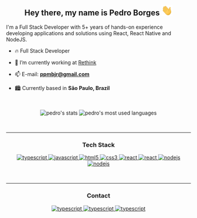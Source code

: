 <div align="center">
<h2> Hey there, my name is Pedro Borges <img src="https://github.com/pborgesjr/pborgesjr/blob/main/hi_gif.gif" width="30px"></h2>
</div>


I'm a Full Stack Developer with 5+ years of hands-on experience developing applications and solutions using React, React Native and NodeJS.


- 🔥 Full Stack Developer

- 🔭 I’m currently working at [Rethink](https://rethink.dev/)

- 📫 E-mail: <b>ppmbjr@gmail.com</b>

- :cityscape: Currently based in <b>São Paulo, Brazil</b>


<br>

<p align="center">
<img width="530em" src="https://github-readme-stats.vercel.app/api?username=pborgesjr&show_icons=true&theme=vision-friendly-dark" alt="pedro's stats"/>  
<img width="530em" src="https://github-readme-stats.vercel.app/api/top-langs/?username=pborgesjr&layout=compact&theme=vision-friendly-dark" alt="pedro's most used languages"/>  
</p>

<br>
<hr>

<h3 align="center">Tech Stack</h3>
<p align="center">
    <a href="https://www.typescriptlang.org/" target="_blank"> 
    <img src="https://img.shields.io/badge/typescript-3178C6.svg?style=for-the-badge&logo=typescript&logoColor=white"
      alt="typescript"/>
  </a>
  <a href="https://developer.mozilla.org/en-US/docs/Web/JavaScript" target="_blank"> 
    <img src="https://img.shields.io/badge/Javascript-F7DF1E.svg?style=for-the-badge&logo=javascript&logoColor=black"
      alt="javascript"/> 
  </a>
  <a href="https://www.w3.org/html/" target="_blank"> 
    <img src="https://img.shields.io/badge/html-E34F26.svg?style=for-the-badge&logo=html5&logoColor=white"
      alt="html5"/> 
  </a>
  <a href="https://www.w3schools.com/css/" target="_blank">
    <img src="https://img.shields.io/badge/css-1572B6.svg?style=for-the-badge&logo=css3&logoColor=white"
      alt="css3"/>
  </a>
   <a href="https://reactnative.dev/" target="_blank"> 
    <img src="https://img.shields.io/badge/REACT_NATIVE-61DAFB.svg?style=for-the-badge&logo=react&logoColor=black"
      alt="react"/> 
  </a>
    <a href="https://reactjs.org/" target="_blank"> 
    <img src="https://img.shields.io/badge/reactjs-61DAFB.svg?style=for-the-badge&logo=react&logoColor=black"
      alt="react"/> 
  </a>
  <a href="https://nodejs.org" target="_blank"> 
    <img src="https://img.shields.io/badge/node.js-339933.svg?style=for-the-badge&logo=nodedotjs&logoColor=white"
      alt="nodejs"/> 
  </a>
    <a href="https://jestjs.io/" target="_blank"> 
    <img src="https://img.shields.io/badge/jest-16de1d.svg?style=for-the-badge&logo=jest&logoColor=white"
      alt="nodejs"/> 
  </a>
  </p>
  
  <br>
  <hr>
  
  <h3 align="center">Contact</h3>
  
  <p align="center">
    <a href="https://www.linkedin.com/in/pedro-borges-3613489a/" target="_blank"> 
    <img src="https://img.shields.io/badge/linkedin-3178C6.svg?style=for-the-badge&logo=linkedin&logoColor=white"
      alt="typescript"/>
  </a>
     <a href="https://stackoverflow.com/users/18283445/pedro-borges-jr" target="_blank"> 
    <img src="https://img.shields.io/badge/stackoverflow-f2720c.svg?style=for-the-badge&logo=stackoverflow&logoColor=white"
      alt="typescript"/>
  </a>
     <a href="mailto:ppmbjr@gmail.com"> 
    <img src="https://img.shields.io/badge/gmail-D14836.svg?style=for-the-badge&logo=gmail&logoColor=white"
      alt="typescript"/>
  </a>

  </p>

